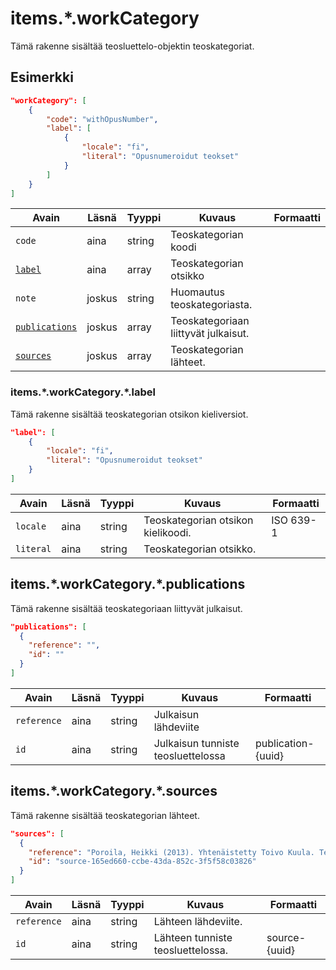 # items.\*.workCategory

Tämä rakenne sisältää teosluettelo-objektin teoskategoriat.

## Esimerkki

```JSON
"workCategory": [
    {
        "code": "withOpusNumber",
        "label": [
            {
                "locale": "fi",
                "literal": "Opusnumeroidut teokset"
            }
        ]
    }
]
```

| Avain | Läsnä | Tyyppi | Kuvaus | Formaatti |
| --- | --- | --- | --- | --- |
| `code` | aina | string | Teoskategorian koodi  |   |
| [`label`](#itemsworkcategorylabel)  | aina | array | Teoskategorian otsikko | |
| `note` | joskus | string | Huomautus teoskategoriasta. | |
| [`publications`](#itemsworkcategorypublications) | joskus | array | Teoskategoriaan liittyvät julkaisut. | |
| [`sources`](#itemsworkcategorysources) | joskus | array | Teoskategorian lähteet. | |


### items.\*.workCategory.\*.label

Tämä rakenne sisältää teoskategorian otsikon kieliversiot.

```JSON
"label": [
    {
        "locale": "fi",
        "literal": "Opusnumeroidut teokset"
    }
]
```

| Avain | Läsnä | Tyyppi | Kuvaus | Formaatti |
| --- | --- | --- | --- | --- |
| `locale` | aina | string | Teoskategorian otsikon kielikoodi. | ISO 639-1 |
| `literal` | aina | string | Teoskategorian otsikko. | |

## items.\*.workCategory.\*.publications

Tämä rakenne sisältää teoskategoriaan liittyvät julkaisut.

```JSON
"publications": [
  {
    "reference": "",
    "id": ""
  }
]
```

| Avain | Läsnä | Tyyppi | Kuvaus | Formaatti |
| --- | --- | --- | --- | --- |
| `reference` | aina | string | Julkaisun lähdeviite | |
| `id` | aina | string | Julkaisun tunniste teosluettelossa | publication-{uuid} |

## items.\*.workCategory.\*.sources

Tämä rakenne sisältää teoskategorian lähteet.

```JSON
"sources": [
  {
    "reference": "Poroila, Heikki (2013). Yhtenäistetty Toivo Kuula. Teosten yhtenäistettyjen nimekkeiden ohjeluettelo. Helsinki, Suomen musiikkikirjastoyhdistys. Suomen musiikkikirjastoyhdistyksen julkaisusarja, 154. Toinen laitos, verkkoversio 1.0. ISBN 978-952-5363-53-1.",
    "id": "source-165ed660-ccbe-43da-852c-3f5f58c03826"
  }
]
```

| Avain | Läsnä | Tyyppi | Kuvaus | Formaatti |
| --- | --- | --- | --- | --- |
| `reference` | aina | string | Lähteen lähdeviite. | |
| `id` | aina | string | Lähteen tunniste teosluettelossa. | source-{uuid} |